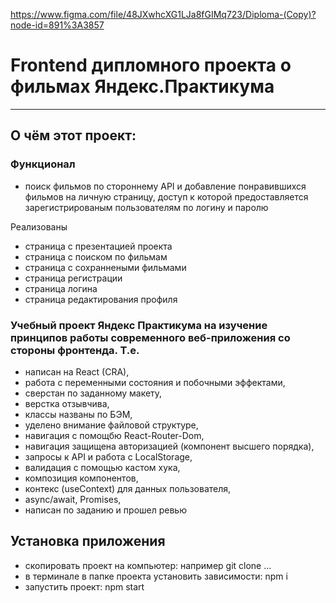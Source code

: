 https://www.figma.com/file/48JXwhcXG1LJa8fGIMq723/Diploma-(Copy)?node-id=891%3A3857

# Frontend дипломного проекта о фильмах Яндекс.Практикума
------
## О чём этот проект:
### Функционал
* поиск фильмов по стороннему API и добавление понравившихся фильмов на личную страницу, доступ к которой предоставляется зарегистрированым пользователям по логину и паролю

Реализованы
* страница с презентацией проекта
* страница с поиском по фильмам
* страница с сохраннеными фильмами
* страница регистрации
* страница логина
* страница редактирования профиля

### Учебный проект Яндекс Практикума на изучение принципов работы современного веб-приложения со стороны фронтенда. Т.е.
* написан на React (CRA),
* работа с переменными состояния и побочными эффектами,
* сверстан по заданному макету,
* верстка отзывчива,
* классы названы по БЭМ,
* уделено внимание файловой структуре,
* навигация с помощбю React-Router-Dom,
* навигация защищена авторизацией (компонент высшего порядка),
* запросы к API и работа с LocalStorage,
* валидация с помощью кастом хука,
* композиция компонентов,
* контекс (useContext) для данных пользователя,
* async/await, Promises,
* написан по заданию и прошел ревью

## Установка приложения
* скопировать проект на компьютер: например git clone ...
* в терминале в папке проекта установить зависимости: npm i
* запустить проект: npm start


####



